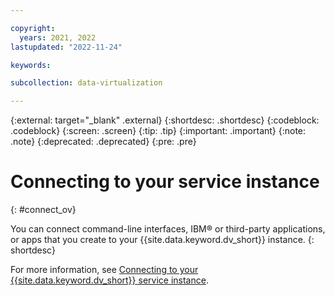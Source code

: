 ```yaml
---

copyright:
  years: 2021, 2022
lastupdated: "2022-11-24"

keywords:

subcollection: data-virtualization

---
```


{:external: target="_blank" .external}
{:shortdesc: .shortdesc}
{:codeblock: .codeblock}
{:screen: .screen}
{:tip: .tip}
{:important: .important}
{:note: .note}
{:deprecated: .deprecated}
{:pre: .pre}

# Connecting to your service instance
{: #connect_ov}

You can connect command-line interfaces, IBM® or third-party applications, or apps that you create to your {{site.data.keyword.dv_short}} instance. 
{: shortdesc}

For more information, see [Connecting to your {{site.data.keyword.dv_short}} service instance](https://dataplatform.cloud.ibm.com/docs/content/wsj/dvaas/wq_connecting.html).
